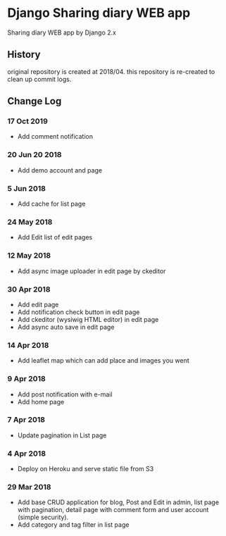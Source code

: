 # Django Sharing diary WEB app

Sharing diary WEB app by Django 2.x

## History

original repository is created at 2018/04.
this repository is re-created to clean up commit logs.

## Change Log

### 17 Oct 2019

- Add comment notification

### 20 Jun 20 2018

- Add demo account and page

### 5 Jun 2018

- Add cache for list page

### 24 May 2018

- Add Edit list of edit pages

### 12 May 2018

- Add async image uploader in edit page by ckeditor

### 30 Apr 2018

- Add edit page
- Add notification check button in edit page
- Add ckeditor (wysiwig HTML editor) in edit page
- Add async auto save in edit page

### 14 Apr 2018

- Add leaflet map which can add place and images you went

### 9 Apr 2018

- Add post notification with e-mail
- Add home page

### 7 Apr 2018

- Update pagination in List page

### 4 Apr 2018

- Deploy on Heroku and serve static file from S3

### 29 Mar 2018

- Add base CRUD application for blog, Post and Edit in admin, list page with pagination, detail page with comment form and user account (simple security).
- Add category and tag filter in list page
